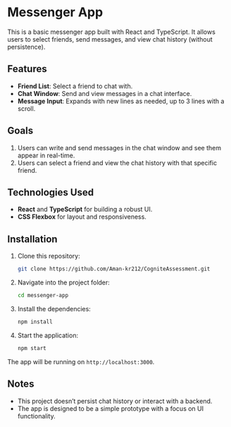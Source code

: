 # Messenger App

This is a basic messenger app built with React and TypeScript. It allows users to select friends, send messages, and view chat history (without persistence).

## Features

- **Friend List**: Select a friend to chat with.
- **Chat Window**: Send and view messages in a chat interface.
- **Message Input**: Expands with new lines as needed, up to 3 lines with a scroll.

## Goals

1. Users can write and send messages in the chat window and see them appear in real-time.
2. Users can select a friend and view the chat history with that specific friend.

## Technologies Used

- **React** and **TypeScript** for building a robust UI.
- **CSS Flexbox** for layout and responsiveness.

## Installation

1. Clone this repository:

   ```bash
   git clone https://github.com/Aman-kr212/CogniteAssessment.git
   ```

2. Navigate into the project folder:

   ```bash
   cd messenger-app
   ```

3. Install the dependencies:

   ```bash
   npm install
   ```

4. Start the application:
   ```bash
   npm start
   ```

The app will be running on `http://localhost:3000`.


## Notes

- This project doesn’t persist chat history or interact with a backend.
- The app is designed to be a simple prototype with a focus on UI functionality.
